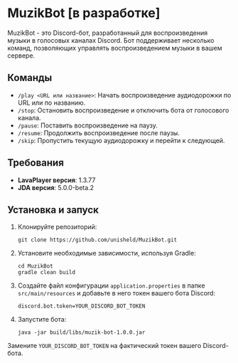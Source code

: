 
# MuzikBot [в разработке]

MuzikBot - это Discord-бот, разработанный для воспроизведения музыки в голосовых каналах Discord. Бот поддерживает несколько команд, позволяющих управлять воспроизведением музыки в вашем сервере.

## Команды

- `/play <URL или название>`: Начать воспроизведение аудиодорожки по URL или по названию.
- `/stop`: Остановить воспроизведение и отключить бота от голосового канала.
- `/pause`: Поставить воспроизведение на паузу.
- `/resume`: Продолжить воспроизведение после паузы.
- `/skip`: Пропустить текущую аудиодорожку и перейти к следующей.

## Требования

- **LavaPlayer версия**: 1.3.77
- **JDA версия**: 5.0.0-beta.2

## Установка и запуск

1. Клонируйте репозиторий:

   ```shell
   git clone https://github.com/unisheld/MuzikBot.git
   ```

2. Установите необходимые зависимости, используя Gradle:

   ```shell
   cd MuzikBot
   gradle clean build
   ```

3. Создайте файл конфигурации `application.properties` в папке `src/main/resources` и добавьте в него токен вашего бота Discord:

   ```properties
   discord.bot.token=YOUR_DISCORD_BOT_TOKEN
   ```

4. Запустите бота:

   ```shell
   java -jar build/libs/muzik-bot-1.0.0.jar
   ```



Замените `YOUR_DISCORD_BOT_TOKEN` на фактический токен вашего Discord-бота.